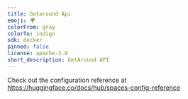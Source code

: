 ```yaml
---
title: Getaround Api
emoji: 🌍
colorFrom: gray
colorTo: indigo
sdk: docker
pinned: false
license: apache-2.0
short_description: GetAround API
---
```


Check out the configuration reference at https://huggingface.co/docs/hub/spaces-config-reference
